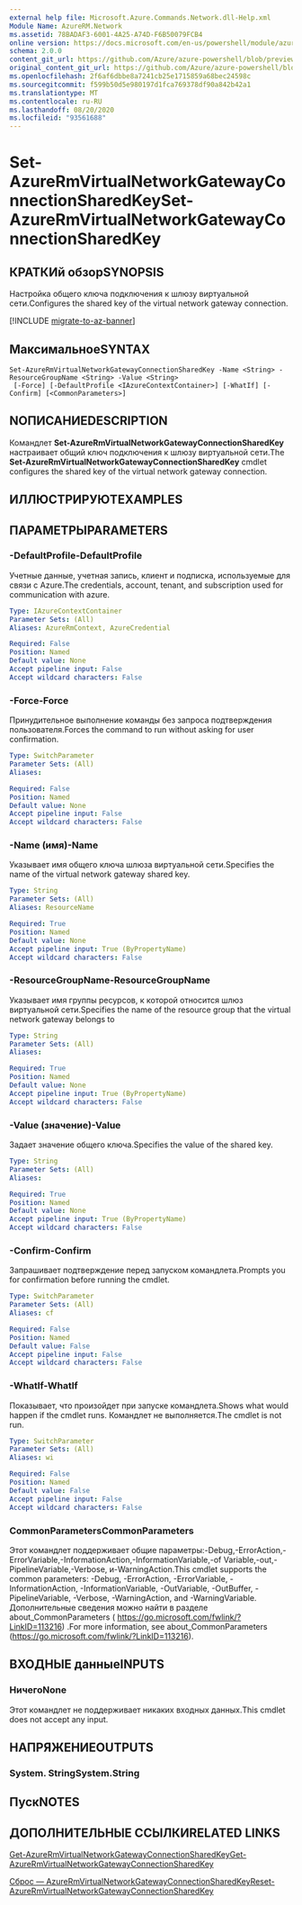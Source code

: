 ```yaml
---
external help file: Microsoft.Azure.Commands.Network.dll-Help.xml
Module Name: AzureRM.Network
ms.assetid: 78BADAF3-6001-4A25-A74D-F6B50079FCB4
online version: https://docs.microsoft.com/en-us/powershell/module/azurerm.network/set-azurermvirtualnetworkgatewayconnectionsharedkey
schema: 2.0.0
content_git_url: https://github.com/Azure/azure-powershell/blob/preview/src/ResourceManager/Network/Commands.Network/help/Set-AzureRmVirtualNetworkGatewayConnectionSharedKey.md
original_content_git_url: https://github.com/Azure/azure-powershell/blob/preview/src/ResourceManager/Network/Commands.Network/help/Set-AzureRmVirtualNetworkGatewayConnectionSharedKey.md
ms.openlocfilehash: 2f6af6dbbe8a7241cb25e1715859a68bec24598c
ms.sourcegitcommit: f599b50d5e980197d1fca769378df90a842b42a1
ms.translationtype: MT
ms.contentlocale: ru-RU
ms.lasthandoff: 08/20/2020
ms.locfileid: "93561688"
---
```

# <span data-ttu-id="5f61a-101">Set-AzureRmVirtualNetworkGatewayConnectionSharedKey</span><span class="sxs-lookup"><span data-stu-id="5f61a-101">Set-AzureRmVirtualNetworkGatewayConnectionSharedKey</span></span>

## <span data-ttu-id="5f61a-102">КРАТКИй обзор</span><span class="sxs-lookup"><span data-stu-id="5f61a-102">SYNOPSIS</span></span>
<span data-ttu-id="5f61a-103">Настройка общего ключа подключения к шлюзу виртуальной сети.</span><span class="sxs-lookup"><span data-stu-id="5f61a-103">Configures the shared key of the virtual network gateway connection.</span></span>

[!INCLUDE [migrate-to-az-banner](../../includes/migrate-to-az-banner.md)]

## <span data-ttu-id="5f61a-104">Максимальное</span><span class="sxs-lookup"><span data-stu-id="5f61a-104">SYNTAX</span></span>

```
Set-AzureRmVirtualNetworkGatewayConnectionSharedKey -Name <String> -ResourceGroupName <String> -Value <String>
 [-Force] [-DefaultProfile <IAzureContextContainer>] [-WhatIf] [-Confirm] [<CommonParameters>]
```

## <span data-ttu-id="5f61a-105">NОПИСАНИЕ</span><span class="sxs-lookup"><span data-stu-id="5f61a-105">DESCRIPTION</span></span>
<span data-ttu-id="5f61a-106">Командлет **Set-AzureRmVirtualNetworkGatewayConnectionSharedKey** настраивает общий ключ подключения к шлюзу виртуальной сети.</span><span class="sxs-lookup"><span data-stu-id="5f61a-106">The **Set-AzureRmVirtualNetworkGatewayConnectionSharedKey** cmdlet configures the shared key of the virtual network gateway connection.</span></span>

## <span data-ttu-id="5f61a-107">ИЛЛЮСТРИРУЮТ</span><span class="sxs-lookup"><span data-stu-id="5f61a-107">EXAMPLES</span></span>

## <span data-ttu-id="5f61a-108">ПАРАМЕТРЫ</span><span class="sxs-lookup"><span data-stu-id="5f61a-108">PARAMETERS</span></span>

### <span data-ttu-id="5f61a-109">-DefaultProfile</span><span class="sxs-lookup"><span data-stu-id="5f61a-109">-DefaultProfile</span></span>
<span data-ttu-id="5f61a-110">Учетные данные, учетная запись, клиент и подписка, используемые для связи с Azure.</span><span class="sxs-lookup"><span data-stu-id="5f61a-110">The credentials, account, tenant, and subscription used for communication with azure.</span></span>

```yaml
Type: IAzureContextContainer
Parameter Sets: (All)
Aliases: AzureRmContext, AzureCredential

Required: False
Position: Named
Default value: None
Accept pipeline input: False
Accept wildcard characters: False
```

### <span data-ttu-id="5f61a-111">-Force</span><span class="sxs-lookup"><span data-stu-id="5f61a-111">-Force</span></span>
<span data-ttu-id="5f61a-112">Принудительное выполнение команды без запроса подтверждения пользователя.</span><span class="sxs-lookup"><span data-stu-id="5f61a-112">Forces the command to run without asking for user confirmation.</span></span>

```yaml
Type: SwitchParameter
Parameter Sets: (All)
Aliases: 

Required: False
Position: Named
Default value: None
Accept pipeline input: False
Accept wildcard characters: False
```

### <span data-ttu-id="5f61a-113">-Name (имя)</span><span class="sxs-lookup"><span data-stu-id="5f61a-113">-Name</span></span>
<span data-ttu-id="5f61a-114">Указывает имя общего ключа шлюза виртуальной сети.</span><span class="sxs-lookup"><span data-stu-id="5f61a-114">Specifies the name of the virtual network gateway shared key.</span></span>

```yaml
Type: String
Parameter Sets: (All)
Aliases: ResourceName

Required: True
Position: Named
Default value: None
Accept pipeline input: True (ByPropertyName)
Accept wildcard characters: False
```

### <span data-ttu-id="5f61a-115">-ResourceGroupName</span><span class="sxs-lookup"><span data-stu-id="5f61a-115">-ResourceGroupName</span></span>
<span data-ttu-id="5f61a-116">Указывает имя группы ресурсов, к которой относится шлюз виртуальной сети.</span><span class="sxs-lookup"><span data-stu-id="5f61a-116">Specifies the name of the resource group that the virtual network gateway belongs to</span></span>

```yaml
Type: String
Parameter Sets: (All)
Aliases: 

Required: True
Position: Named
Default value: None
Accept pipeline input: True (ByPropertyName)
Accept wildcard characters: False
```

### <span data-ttu-id="5f61a-117">-Value (значение)</span><span class="sxs-lookup"><span data-stu-id="5f61a-117">-Value</span></span>
<span data-ttu-id="5f61a-118">Задает значение общего ключа.</span><span class="sxs-lookup"><span data-stu-id="5f61a-118">Specifies the value of the shared key.</span></span>

```yaml
Type: String
Parameter Sets: (All)
Aliases: 

Required: True
Position: Named
Default value: None
Accept pipeline input: True (ByPropertyName)
Accept wildcard characters: False
```

### <span data-ttu-id="5f61a-119">-Confirm</span><span class="sxs-lookup"><span data-stu-id="5f61a-119">-Confirm</span></span>
<span data-ttu-id="5f61a-120">Запрашивает подтверждение перед запуском командлета.</span><span class="sxs-lookup"><span data-stu-id="5f61a-120">Prompts you for confirmation before running the cmdlet.</span></span>

```yaml
Type: SwitchParameter
Parameter Sets: (All)
Aliases: cf

Required: False
Position: Named
Default value: False
Accept pipeline input: False
Accept wildcard characters: False
```

### <span data-ttu-id="5f61a-121">-WhatIf</span><span class="sxs-lookup"><span data-stu-id="5f61a-121">-WhatIf</span></span>
<span data-ttu-id="5f61a-122">Показывает, что произойдет при запуске командлета.</span><span class="sxs-lookup"><span data-stu-id="5f61a-122">Shows what would happen if the cmdlet runs.</span></span>
<span data-ttu-id="5f61a-123">Командлет не выполняется.</span><span class="sxs-lookup"><span data-stu-id="5f61a-123">The cmdlet is not run.</span></span>

```yaml
Type: SwitchParameter
Parameter Sets: (All)
Aliases: wi

Required: False
Position: Named
Default value: False
Accept pipeline input: False
Accept wildcard characters: False
```

### <span data-ttu-id="5f61a-124">CommonParameters</span><span class="sxs-lookup"><span data-stu-id="5f61a-124">CommonParameters</span></span>
<span data-ttu-id="5f61a-125">Этот командлет поддерживает общие параметры:-Debug,-ErrorAction,-ErrorVariable,-InformationAction,-InformationVariable,-of Variable,-out,-PipelineVariable,-Verbose, и-WarningAction.</span><span class="sxs-lookup"><span data-stu-id="5f61a-125">This cmdlet supports the common parameters: -Debug, -ErrorAction, -ErrorVariable, -InformationAction, -InformationVariable, -OutVariable, -OutBuffer, -PipelineVariable, -Verbose, -WarningAction, and -WarningVariable.</span></span> <span data-ttu-id="5f61a-126">Дополнительные сведения можно найти в разделе about_CommonParameters ( https://go.microsoft.com/fwlink/?LinkID=113216) .</span><span class="sxs-lookup"><span data-stu-id="5f61a-126">For more information, see about_CommonParameters (https://go.microsoft.com/fwlink/?LinkID=113216).</span></span>

## <span data-ttu-id="5f61a-127">ВХОДНЫЕ данные</span><span class="sxs-lookup"><span data-stu-id="5f61a-127">INPUTS</span></span>

### <span data-ttu-id="5f61a-128">Ничего</span><span class="sxs-lookup"><span data-stu-id="5f61a-128">None</span></span>
<span data-ttu-id="5f61a-129">Этот командлет не поддерживает никаких входных данных.</span><span class="sxs-lookup"><span data-stu-id="5f61a-129">This cmdlet does not accept any input.</span></span>

## <span data-ttu-id="5f61a-130">НАПРЯЖЕНИЕ</span><span class="sxs-lookup"><span data-stu-id="5f61a-130">OUTPUTS</span></span>

### <span data-ttu-id="5f61a-131">System. String</span><span class="sxs-lookup"><span data-stu-id="5f61a-131">System.String</span></span>

## <span data-ttu-id="5f61a-132">Пуск</span><span class="sxs-lookup"><span data-stu-id="5f61a-132">NOTES</span></span>

## <span data-ttu-id="5f61a-133">ДОПОЛНИТЕЛЬНЫЕ ССЫЛКИ</span><span class="sxs-lookup"><span data-stu-id="5f61a-133">RELATED LINKS</span></span>

[<span data-ttu-id="5f61a-134">Get-AzureRmVirtualNetworkGatewayConnectionSharedKey</span><span class="sxs-lookup"><span data-stu-id="5f61a-134">Get-AzureRmVirtualNetworkGatewayConnectionSharedKey</span></span>](./Get-AzureRmVirtualNetworkGatewayConnectionSharedKey.md)

[<span data-ttu-id="5f61a-135">Сброс — AzureRmVirtualNetworkGatewayConnectionSharedKey</span><span class="sxs-lookup"><span data-stu-id="5f61a-135">Reset-AzureRmVirtualNetworkGatewayConnectionSharedKey</span></span>](./Reset-AzureRmVirtualNetworkGatewayConnectionSharedKey.md)


